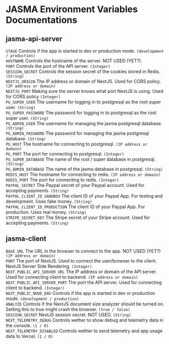 # JASMA Environment Variables Documentations

## jasma-api-server  

`STAGE` Controls if the app is started in dev or production mode. `(development / production)` <br />
`HOSTNAME` Controls the hostname of the server. NOT USED (YET?). <br />
`PORT` Controls the port of the API server. `(Integer)` <br />
`SESSION_SECRET` Controls the session secret of the cookies stored in Redis. `(String)` <br />
`NEXTJS_ORIGIN` The IP address or domain of NextJS. Used for CORS policy. `(IP address or domain)` <br />
`NEXTJS_PORT` Making sure the server knows what port NextJS is using. Used for CORS policy `(Integer)` <br />
`PG_SUPER_USER` The username for logging in to postgresql as the root super user. `(String)` <br />
`PG_SUPER_PASSWORD` The password for logging in to postgresql as the root super user. `(String)` <br /> 
`PG_ADMIN_USER` The username for managing the jasma postgresql database. `(String)` <br />
`PG_ADMIN_PASSWORD` The password for managing the jasma postgresql database. `(String)` <br />
`PG_HOST` The hostname for connecting to postgresql. `(IP address or domain)` <br />
`PG_PORT` The port for connecting to postgresql. `(Integer)` <br />
`PG_SUPER_DATABASE` The name of the root / super database in postgresql. `(String)` <br />
`PG_ADMIN_DATABASE` The name of the jasma database in postgresql. `(String)` <br />
`REDIS_HOST` The hostname for connecting to redis. `(IP address or domain)` <br />
`REDIS_PORT` The port for connecting to redis. `(Integer)` <br />
`PAYPAL_SECRET` The Paypal secret of your Paypal account. Used for accepting payments. `(String)` <br />
`PAYPAL_CLIENT_ID_SANDBOX` The client ID of your Paypal App. For testing and development. Uses fake money. `(String)` <br />
`PAYPAL_CLIENT_ID_PRODUCTION` The client ID of your Paypal App. For production. Uses real money. `(String)` <br />
`STRIPE_SECRET_KEY` The Stripe secret of your Stripe account. Used for accepting payments. `(String)` <br />

## jasma-client

`BASE_URL` The URL in the browser to connect to the app. NOT USED (YET?) `(IP address or domain)` <br />
`PORT` The port of NextJS. Used to connect the user/browser to the client. NextJS Server Side Rendering. `(Integer)` <br />
`NEXT_PUBLIC_API_SERVER_URL` The IP address or domain of the API server. Used for connecting client to backend. `(IP address or domain)` <br />
`NEXT_PUBLIC_API_SERVER_PORT` The port the API server. Used for connecting client to backend. `(Integer)` <br />
`NEXT_PUBLIC_NODE_ENV` Controls if the app is started in dev or production mode. `(development / production)` <br />
`ANALYZE` Controls if the NextJS document size analyzer should be turned on. Setting this to true might crash the browser. `(true / false)` <br />
`SESSION_SECRET` NextJS session secret. NOT USED. `(String)` <br />
`NEXT_TELEMETRY_DEBUG` Controls wether to show debug and telemetry data in the console. `(1 / 0)` <br />
`NEXT_TELEMETRY_DISABLED` Controls wether to send telemetry and app usage data to Vercel. `(1 / 0)` <br />
